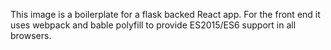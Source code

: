 This image is a boilerplate for a flask backed React app. For the front end
it uses webpack and bable polyfill to provide ES2015/ES6 support in all browsers.